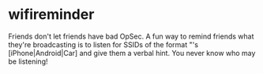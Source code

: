 # wifireminder
Friends don't let friends have bad OpSec.   A fun way to remind friends what they're broadcasting is to listen for SSIDs of the format "<FirstName>'s [iPhone|Android|Car] and give them a verbal hint.  You never know who may be listening!
